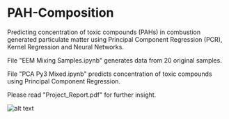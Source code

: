 # PAH-Composition
Predicting concentration of toxic compounds (PAHs) in combustion generated particulate matter using Principal Component Regression (PCR), Kernel Regression and Neural Networks.

File "EEM Mixing Samples.ipynb" generates data from 20 original samples.

File "PCA Py3 Mixed.ipynb" predicts concentration of toxic compounds using Principal Component Regression.

Please read "Project_Report.pdf" for further insight. 

![alt text](https://github.com/gauravsm31/PAH-Composition/blob/master/PAH-Comp.png)
